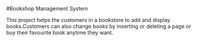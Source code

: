 #Bookshop Management System

This project helps the customers in a bookstore to add and display books.Customers can also change books by inserting or deleting a page or buy their favourite book anytime they want.
